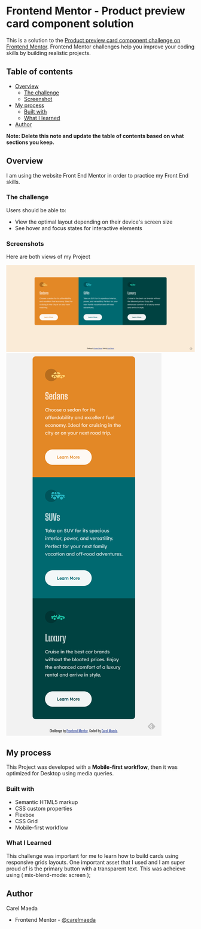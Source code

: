 # Frontend Mentor - Product preview card component solution

This is a solution to the [Product preview card component challenge on Frontend Mentor](https://www.frontendmentor.io/challenges/product-preview-card-component-GO7UmttRfa). Frontend Mentor challenges help you improve your coding skills by building realistic projects. 

## Table of contents

- [Overview](#overview)
  - [The challenge](#the-challenge)
  - [Screenshot](#screenshot)
- [My process](#my-process)
  - [Built with](#built-with)
  - [What I learned](#what-i-learned)
- [Author](#author)

**Note: Delete this note and update the table of contents based on what sections you keep.**

## Overview

I am using the website Front End Mentor in order to practice my Front End skills.

### The challenge

Users should be able to:

- View the optimal layout depending on their device's screen size
- See hover and focus states for interactive elements

### Screenshots

Here are both views of my Project


![desktop screenshot](./screenshots/screencapture-desktop.png)
![mobile screenshot](./screenshots/screencapture-mobile.png)


## My process

This Project was developed with a **Mobile-first workflow**, then it was optimized for Desktop using media queries.

### Built with

- Semantic HTML5 markup
- CSS custom properties
- Flexbox
- CSS Grid
- Mobile-first workflow

### What I Learned

This challenge was important for me to learn how to build cards using responsive grids layouts.
One important asset that I used and I am super proud of is the primary button with a transparent text. This was acheieve using ( mix-blend-mode: screen );



## Author

Carel Maeda
- Frontend Mentor - [@carelmaeda](https://www.frontendmentor.io/profile/carelmaeda)

